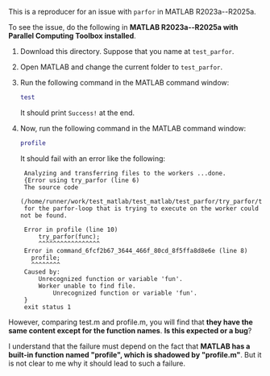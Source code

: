 This is a reproducer for an issue with `parfor` in MATLAB R2023a--R2025a.

To see the issue, do the following in **MATLAB R2023a--R2025a with Parallel Computing Toolbox installed**.

1. Download this directory. Suppose that you name at `test_parfor`.

2. Open MATLAB and change the current folder to `test_parfor`.

3. Run the following command in the MATLAB command window:

   ```matlab
   test
   ```

   It should print `Success!` at the end.

4. Now, run the following command in the MATLAB command window:

   ```matlab
   profile
   ```

   It should fail with an error like the following:

   ```plaintext
    Analyzing and transferring files to the workers ...done.
    {Error using try_parfor (line 6)
    The source code
    (/home/runner/work/test_matlab/test_matlab/test_parfor/try_parfor/try_parfor.m)
    for the parfor-loop that is trying to execute on the worker could not be found.

    Error in profile (line 10)
        try_parfor(func);
        ^^^^^^^^^^^^^^^^^
    Error in command_6fcf2b67_3644_466f_80cd_8f5ffa8d8e6e (line 8)
      profile;
      ^^^^^^^^
    Caused by:
        Unrecognized function or variable 'fun'.
        Worker unable to find file.
            Unrecognized function or variable 'fun'.
    }
    exit status 1
   ```

However, comparing test.m and profile.m, you will find that **they have the same content except for the function names**. **Is this expected or a bug**?

I understand that the failure must depend on the fact that **MATLAB has a built-in function named "profile", which is shadowed by "profile.m"**. But it is not clear to me why it should lead to such a failure.
